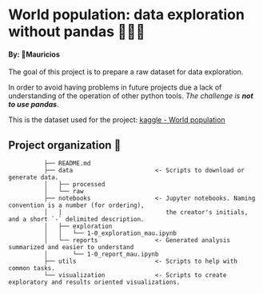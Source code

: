 # World population: data exploration without pandas :no_entry_sign::panda_face::no_entry_sign:

#### By: :t-rex:Mauricios

The goal of this project is to prepare a raw dataset for data exploration.

In order to avoid having problems in future projects due a lack of understanding of the operation of other python tools. *The challenge is **not to use pandas***.


This is the dataset used for the project: [kaggle - World population](https://www.kaggle.com/datasets/iamsouravbanerjee/world-population-dataset)  

## Project organization :pineapple:
              ├── README.md
              ├── data                       <- Scripts to download or generate data.
              │   ├── processed
              │   └── raw
              ├── notebooks                  <- Jupyter notebooks. Naming convention is a number (for ordering),
              │   |                             the creator's initials, and a short `-` delimited description.
              │   ├── exploration
              │   │   └── 1-0_exploration_mau.ipynb
              │   └── reports                <- Generated analysis summarized and easier to understand
              │       └── 1-0_report_mau.ipynb
              ├── utils                      <- Scripts to help with common tasks.
              └── visualization              <- Scripts to create exploratory and results oriented visualizations.
